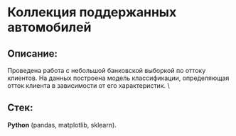 # Коллекция поддержанных автомобилей
## Описание:
Проведена работа с небольшой банковской выборкой по оттоку клиентов. На данных построена модель классификации, определяющая отток клиента в зависимости от его характеристик. \
## Стек:
**Python** (pandas, matplotlib, sklearn).

